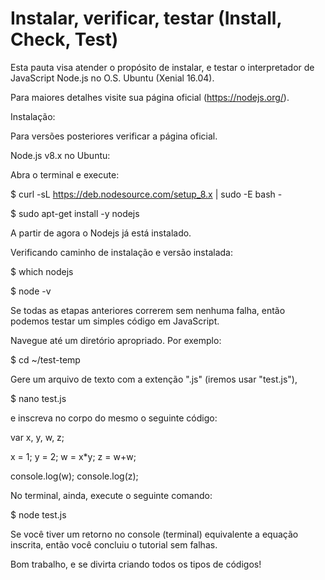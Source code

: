# Instalar, verificar, testar (Install, Check, Test)

Esta pauta visa atender o propósito de instalar, e testar o interpretador de JavaScript Node.js no O.S. Ubuntu (Xenial 16.04).

Para maiores detalhes visite sua página oficial (https://nodejs.org/).

Instalação:

Para versões posteriores verificar a página oficial.

Node.js v8.x no Ubuntu:

Abra o terminal e execute:

$ curl -sL https://deb.nodesource.com/setup_8.x | sudo -E bash -

$ sudo apt-get install -y nodejs

A partir de agora o Nodejs já está instalado.

Verificando caminho de instalação e versão instalada:

$ which nodejs

$ node -v

Se todas as etapas anteriores correrem sem nenhuma falha, então podemos testar um simples código em JavaScript.

Navegue até um diretório apropriado. Por exemplo:

$ cd ~/test-temp

Gere um arquivo de texto com a extenção ".js" (iremos usar "test.js"),

$ nano test.js

e inscreva no corpo do mesmo o seguinte código:

var x, y, w, z;

x = 1;
y = 2;
w = x*y;
z = w+w;

console.log(w);
console.log(z);

No terminal, ainda, execute o seguinte comando:

$ node test.js

Se você tiver um retorno no console (terminal) equivalente a equação inscrita, então você concluiu o tutorial sem falhas.

Bom trabalho, e se divirta criando todos os tipos de códigos!
